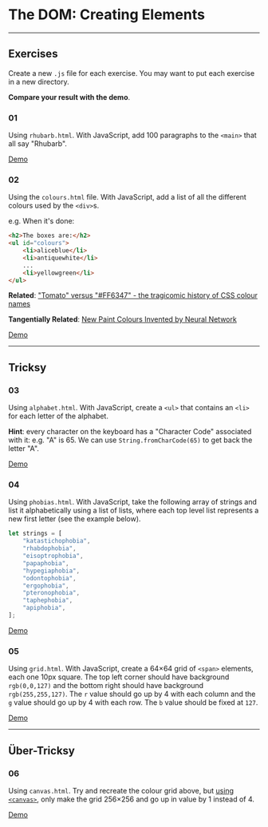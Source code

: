 # The DOM: Creating Elements

---

## Exercises

Create a new `.js` file for each exercise. You may want to put each exercise in a new directory.

**Compare your result with the demo**.

### 01

Using `rhubarb.html`. With JavaScript, add 100 paragraphs to the `<main>` that all say "Rhubarb".

[Demo](https://develop-me.github.io/bootcamp--week-04--dom/exercises/04-dom-creating/answers/rhubarb/rhubarb.html)

### 02

Using the `colours.html` file. With JavaScript, add a list of all the different colours used by the `<div>`s.

e.g. When it's done:

```html
<h2>The boxes are:</h2>
<ul id="colours">
    <li>aliceblue</li>
    <li>antiquewhite</li>
    ...
    <li>yellowgreen</li>
</ul>
```

**Related**: ["Tomato" versus "#FF6347" - the tragicomic history of CSS colour names](https://arstechnica.com/information-technology/2015/10/tomato-versus-ff6347-the-tragicomic-history-of-css-color-names/)

**Tangentially Related**: [New Paint Colours Invented by Neural Network](http://aiweirdness.com/post/160776374467/new-paint-colors-invented-by-neural-network)

[Demo](https://develop-me.github.io/bootcamp--week-04--dom/exercises/04-dom-creating/answers/colours/colours.html)

---

## Tricksy

### 03

Using `alphabet.html`. With JavaScript, create a `<ul>` that contains an `<li>` for each letter of the alphabet.

**Hint**: every character on the keyboard has a "Character Code" associated with it: e.g. "A" is 65. We can use `String.fromCharCode(65)` to get back the letter "A".

[Demo](https://develop-me.github.io/bootcamp--week-04--dom/exercises/04-dom-creating/answers/alphabet/alphabet.html)

### 04

Using `phobias.html`. With JavaScript, take the following array of strings and list it alphabetically using a list of lists, where each top level list represents a new first letter (see the example below).

```javascript
let strings = [
    "katastichophobia",
    "rhabdophobia",
    "eisoptrophobia",
    "papaphobia",
    "hypegiaphobia",
    "odontophobia",
    "ergophobia",
    "pteronophobia",
    "taphephobia",
    "apiphobia",
];
```

[Demo](https://develop-me.github.io/bootcamp--week-04--dom/exercises/04-dom-creating/answers/phobias/phobias.html)

### 05

Using `grid.html`. With JavaScript, create a 64×64 grid of `<span>` elements, each one 10px square. The top left corner should have background `rgb(0,0,127)` and the bottom right should have background `rgb(255,255,127)`. The `r` value should go up by 4 with each column and the `g` value should go up by 4 with each row. The `b` value should be fixed at `127`.

[Demo](https://develop-me.github.io/bootcamp--week-04--dom/exercises/04-dom-creating/answers/grid/grid.html)

---

## Über-Tricksy

### 06

Using `canvas.html`. Try and recreate the colour grid above, but [using `<canvas>`](https://developer.mozilla.org/en-US/docs/Web/API/CanvasRenderingContext2D), only make the grid 256×256 and go up in value by 1 instead of 4.

[Demo](https://develop-me.github.io/bootcamp--week-04--dom/exercises/04-dom-creating/answers/canvas/canvas.html)
